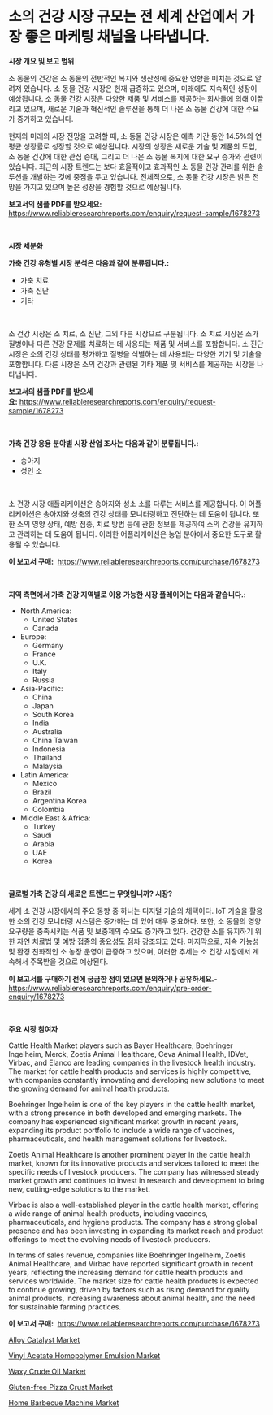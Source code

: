 <p><h1>소의 건강 시장 규모는 전 세계 산업에서 가장 좋은 마케팅 채널을 나타냅니다.</h1></p><p><strong>시장 개요 및 보고 범위</strong></p>
<p><p>소 동물의 건강은 소 동물의 전반적인 복지와 생산성에 중요한 영향을 미치는 것으로 알려져 있습니다. 소 동물 건강 시장은 현재 급증하고 있으며, 미래에도 지속적인 성장이 예상됩니다. 소 동물 건강 시장은 다양한 제품 및 서비스를 제공하는 회사들에 의해 이끌리고 있으며, 새로운 기술과 혁신적인 솔루션을 통해 더 나은 소 동물 건강에 대한 수요가 증가하고 있습니다.</p><p>현재와 미래의 시장 전망을 고려할 때, 소 동물 건강 시장은 예측 기간 동안 14.5%의 연평균 성장률로 성장할 것으로 예상됩니다. 시장의 성장은 새로운 기술 및 제품의 도입, 소 동물 건강에 대한 관심 증대, 그리고 더 나은 소 동물 복지에 대한 요구 증가와 관련이 있습니다. 최근의 시장 트렌드는 보다 효율적이고 효과적인 소 동물 건강 관리를 위한 솔루션을 개발하는 것에 중점을 두고 있습니다. 전체적으로, 소 동물 건강 시장은 밝은 전망을 가지고 있으며 높은 성장을 경험할 것으로 예상됩니다.</p></p>
<p><strong>보고서의 샘플 PDF를 받으세요:</strong> <a href="https://www.reliableresearchreports.com/enquiry/request-sample/1678273">https://www.reliableresearchreports.com/enquiry/request-sample/1678273</a></p>
<p>&nbsp;</p>
<p><strong>시장 세분화</strong></p>
<p><strong>가축 건강 유형별 시장 분석은 다음과 같이 분류됩니다.:</strong></p>
<p><ul><li>가축 치료</li><li>가축 진단</li><li>기타</li></ul></p>
<p>&nbsp;</p>
<p><p>소 건강 시장은 소 치료, 소 진단, 그외 다른 시장으로 구분됩니다. 소 치료 시장은 소가 질병이나 다른 건강 문제를 치료하는 데 사용되는 제품 및 서비스를 포함합니다. 소 진단 시장은 소의 건강 상태를 평가하고 질병을 식별하는 데 사용되는 다양한 기기 및 기술을 포함합니다. 다른 시장은 소의 건강과 관련된 기타 제품 및 서비스를 제공하는 시장을 나타냅니다.</p></p>
<p><strong>보고서의 샘플 PDF를 받으세요:</strong>&nbsp;<a href="https://www.reliableresearchreports.com/enquiry/request-sample/1678273">https://www.reliableresearchreports.com/enquiry/request-sample/1678273</a></p>
<p>&nbsp;</p>
<p><strong> 가축 건강 응용 분야별 시장 산업 조사는 다음과 같이 분류됩니다.:</strong></p>
<p><ul><li>송아지</li><li>성인 소</li></ul></p>
<p>&nbsp;</p>
<p><p>소 건강 시장 애플리케이션은 송아지와 성소 소를 다루는 서비스를 제공합니다. 이 어플리케이션은 송아지와 성축의 건강 상태를 모니터링하고 진단하는 데 도움이 됩니다. 또한 소의 영양 상태, 예방 접종, 치료 방법 등에 관한 정보를 제공하여 소의 건강을 유지하고 관리하는 데 도움이 됩니다. 이러한 어플리케이션은 농업 분야에서 중요한 도구로 활용될 수 있습니다.</p></p>
<p><strong>이 보고서 구매:</strong>&nbsp; <a href="https://www.reliableresearchreports.com/purchase/1678273">https://www.reliableresearchreports.com/purchase/1678273</a></p>
<p>&nbsp;</p>
<p><strong>지역 측면에서 가축 건강 지역별로 이용 가능한 시장 플레이어는 다음과 같습니다.:</strong></p>
<p><ul>
    <li>
        North America:
        <ul>
            <li>United States</li>
            <li>Canada</li>
        </ul>
    </li>
    <li>
        Europe:
        <ul>
            <li>Germany</li>
            <li>France</li>
            <li>U.K.</li>
            <li>Italy</li>
            <li>Russia</li>
        </ul>
    </li>
    <li>
        Asia-Pacific:
        <ul>
            <li>China</li>
            <li>Japan</li>
            <li>South Korea</li>
            <li>India</li>
            <li>Australia</li>
            <li>China Taiwan</li>
            <li>Indonesia</li>
            <li>Thailand</li>
            <li>Malaysia</li>
        </ul>
    </li>
    <li>
        Latin America:
        <ul>
            <li>Mexico</li>
            <li>Brazil</li>
            <li>Argentina Korea</li>
            <li>Colombia</li>
        </ul>
    </li>
    <li>
        Middle East & Africa:
        <ul>
            <li>Turkey</li>
            <li>Saudi</li>
            <li>Arabia</li>
            <li>UAE</li>
            <li>Korea</li>
        </ul>
    </li>
    </ul></p>
<p>&nbsp;</p>
<p><strong>글로벌 가축 건강 의 새로운 트렌드는 무엇입니까? 시장?</strong></p>
<p><p>세계 소 건강 시장에서의 주요 동향 중 하나는 디지털 기술의 채택이다. IoT 기술을 활용한 소의 건강 모니터링 시스템은 증가하는 데 있어 매우 중요하다. 또한, 소 동물의 영양 요구량을 충족시키는 식품 및 보충제의 수요도 증가하고 있다. 건강한 소를 유지하기 위한 자연 치료법 및 예방 접종의 중요성도 점차 강조되고 있다. 마지막으로, 지속 가능성 및 환경 친화적인 소 농장 운영이 급증하고 있으며, 이러한 추세는 소 건강 시장에서 계속해서 주목받을 것으로 예상된다.</p></p>
<p><strong>이 보고서를 구매하기 전에 궁금한 점이 있으면 문의하거나 공유하세요.</strong>- <a href="https://www.reliableresearchreports.com/enquiry/pre-order-enquiry/1678273">https://www.reliableresearchreports.com/enquiry/pre-order-enquiry/1678273</a></p>
<p>&nbsp;</p>
<p><strong>주요 시장 참여자</strong></p>
<p><p>Cattle Health Market players such as Bayer Healthcare, Boehringer Ingelheim, Merck, Zoetis Animal Healthcare, Ceva Animal Health, IDVet, Virbac, and Elanco are leading companies in the livestock health industry. The market for cattle health products and services is highly competitive, with companies constantly innovating and developing new solutions to meet the growing demand for animal health products.</p><p>Boehringer Ingelheim is one of the key players in the cattle health market, with a strong presence in both developed and emerging markets. The company has experienced significant market growth in recent years, expanding its product portfolio to include a wide range of vaccines, pharmaceuticals, and health management solutions for livestock.</p><p>Zoetis Animal Healthcare is another prominent player in the cattle health market, known for its innovative products and services tailored to meet the specific needs of livestock producers. The company has witnessed steady market growth and continues to invest in research and development to bring new, cutting-edge solutions to the market.</p><p>Virbac is also a well-established player in the cattle health market, offering a wide range of animal health products, including vaccines, pharmaceuticals, and hygiene products. The company has a strong global presence and has been investing in expanding its market reach and product offerings to meet the evolving needs of livestock producers.</p><p>In terms of sales revenue, companies like Boehringer Ingelheim, Zoetis Animal Healthcare, and Virbac have reported significant growth in recent years, reflecting the increasing demand for cattle health products and services worldwide. The market size for cattle health products is expected to continue growing, driven by factors such as rising demand for quality animal products, increasing awareness about animal health, and the need for sustainable farming practices.</p></p>
<p><strong>이 보고서 구매:</strong>&nbsp;&nbsp;<a href="https://www.reliableresearchreports.com/purchase/1678273">https://www.reliableresearchreports.com/purchase/1678273</a></p>
<p><p><a href="https://issuu.com/reportprime-2/docs/alloy-catalyst-market-size-2030.pptx">Alloy Catalyst Market</a></p><p><a href="https://github.com/rahu1506/Market-Research-Report-List-3/blob/main/vinyl-acetate-homopolymer-emulsion-market.md">Vinyl Acetate Homopolymer Emulsion Market</a></p><p><a href="https://github.com/FassouRP/Market-Research-Report-List-3/blob/main/waxy-crude-oil-market.md">Waxy Crude Oil Market</a></p><p><a href="https://faithful-glue-af3.notion.site/Gluten-free-Pizza-Crust-Market-Size-Reflecting-a-Forecast-Till-2031-Market-By-Type-By-Application--a009a7e6516d4e1ca527127e866dbeab">Gluten-free Pizza Crust Market</a></p><p><a href="https://view.publitas.com/reportprime-1/home-barbecue-machine-market-centers-on-aspects-such-as-market-growth-market-share-market-opportunity-and-projected-forecasts-spanning-from-2023-to-2030/">Home Barbecue Machine Market</a></p></p>
